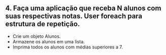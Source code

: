 ﻿## 4. Faça uma aplicação que receba N alunos com suas respectivas notas. User foreach para estrutura de repetição.
- Crie um objeto Alunos.
- Armazene os alunos em uma lista.
- Imprima todos os alunos com médias superiores a 7.